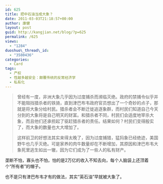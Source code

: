 ```yaml
---
id: 625
title: 把中石油当成大象？
date: 2011-03-03T21:18:57+00:00
author: 康健
layout: post
guid: http://kangjian.net/blog/?p=625
permalink: /625
views:
  - "1284"
duoshuo\_thread\_id:
  - "3580436"
categories:
  - Card
tags:
  - 产权
  - 性越多越安全：颠覆传统的反常经济学
  - 私有化
---
```

> 曾经有一度，非洲大象几乎因为过度捕杀而濒临灭绝。政府的禁捕令似乎并不能阻挡猎杀者的铁骑，直到津巴布韦政府官员想出了一个奇妙的点子，那就是将大象分给村民。猎杀者会不断迁徙追逐象群，而村民们知道自己今天分到的大象将是自己明天的财富。和猎杀者不同，村民们会适度地宰杀大象，而且他们还承担起了驱赶猎杀者的责任。结果如何？村民们变得殷实了，而大象的数量也大大增加了。
> 
> 这样前卫的好想法其实来得太晚了，因为过度捕猎，猛犸象已经绝迹，美国野牛也几乎灭绝。可是家养的肉牛数量却在不断增加，其原因和津巴布韦大象死里逃生如出一辙，因为它们成为了一些人的私有财产。

垄断不怕，寡头也不怕，怕的是2万亿的收入不知去向，每个人脑袋上还顶着个“所有者”的帽子。

也不是只有津巴布韦才有的做法，其实“英石油”早就被大象了。
